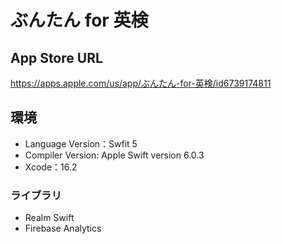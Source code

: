 # ぶんたん for 英検

## App Store URL
https://apps.apple.com/us/app/ぶんたん-for-英検/id6739174811

## 環境
- Language Version：Swfit 5
- Compiler Version: Apple Swift version 6.0.3
- Xcode：16.2

### ライブラリ

- Realm Swift
- Firebase Analytics
